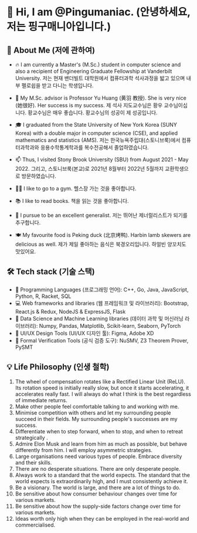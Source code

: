 # 👋 Hi, I am @Pingumaniac. (안녕하세요, 저는 핑구매니아입니다.)

## 👨 About Me (저에 관하여)

* 🔥 I am currently a Master's (M.Sc.) student in computer science and also a recipient of Engineering Graduate Fellowship at Vanderbilt University.
저는 현재 밴더빌트 대학원에서 컴퓨터과학 석사과정을 밟고 있으며 내부 펠로쉽을 받고 다니는 학생입니다.

* 🌱 My M.Sc. advisor is Professor Yu Huang (黄羽 教授). She is very nice (她很好). Her success is my success.
제 석사 지도교수님은 황우 교수님이십니다. 황교수님은 매우 좋습니다. 황교수님의 성공이 제 성공입니다.

* 🎓 I graduated from the State University of New York Korea (SUNY Korea) with a double major in computer science (CSE), and applied mathematics and statistics (AMS). 
저는 한국뉴욕주립대(스토니브룩)에서 컴퓨터과학과와 응용수학통계학과를 복수전공해서 졸업하였습니다.

* 📫 Thus, I visited Stony Brook University (SBU) from August 2021 - May 2022. 
그리고, 스토니브룩(본교)로 2021년 8월부터 2022년 5월까지 교환학생으로 방문하였습니다.

* 🏋️‍♂️ I like to go to a gym.
헬스장 가는 것을 좋아합니다.

* 📚 I like to read books.
 책을 읽는 것을 좋아합니다.

* 📌 I pursue to be an excellent generalist.
저는 뛰어난 제너럴리스트가 되기를 추구합니다.

* 🍽️ My favourite food is Peking duck (北京烤鸭). Harbin lamb skewers are delicious as well.
제가 제일 좋아하는 음식은 북경오리입니다. 하얼빈 양꼬치도 맛있어요.

## 🛠 Tech stack (기술 스택)
* 💎 Programming Languages (프로그래밍 언어): C++, Go, Java, JavaScript, Python, R, Racket, SQL
* 💻 Web frameworks and libraries (웹 프레임워크 및 라이브러리): Bootstrap, React.js & Redux, NodeJS & ExpressJS, Flask
* 💊 Data Science and Machine Learning libraries (데이터 과학 및 머신러닝 라이브러리): Numpy, Pandas, Matplotlib, Scikit-learn, Seaborn, PyTorch
* 🔮 UI/UX Design Tools (UI/UX 디자인 툴): Figma, Adobe XD
* 🔫 Formal Verification Tools (공식 검증 도구): NuSMV, Z3 Theorem Prover, PySMT

## 💡 Life Philosophy (인생 철학)

1. The wheel of compensation rotates like a Rectified Linear Unit (ReLU). Its rotation speed is initially really slow, but once it starts accelerating, it accelerates really fast. I will always do what I think is the best regardless of immediate returns.
2. Make other people feel comfortable talking to and working with me.
3. Minimise competition with others and let my surrounding people succeed in their fields. My surrounding people's successes are my success.
4. Differentiate when to step forward, when to stop, and when to retreat strategically .
5. Admire Elon Musk and learn from him as much as possible, but behave differently from him. I will employ asymmetric strategies.
6. Large organisations need various types of people. Embrace diversity and their skills. 
7. There are no desperate situations. There are only desperate people.
8. Always work to a standard that the world expects. The standard that the world expects is extraordinarily high, and I must consistently achieve it.
9. Be a visionary. The world is large, and there are a lot of things to do.
10. Be sensitive about how consumer behaviour changes over time for various markets.
11. Be sensitive about how the supply-side factors change over time for various markets.
12. Ideas worth only high when they can be employed in the real-world and commercialised.

<!---
Pingumaniac/Pingumaniac is a ✨ special ✨ repository because its `README.md` (this file) appears on your GitHub profile.
You can click the Preview link to take a look at your changes.
--->
